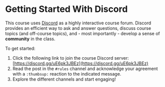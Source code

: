 # Getting Started With Discord

This course uses [Discord](https://discord.com/) as a highly interactive course
forum. Discord provides an efficient way to ask and answer questions, discuss
course topics (and off-course topics), and - most importantly - develop a sense
of **community** in the class.

To get started:

1. Click the following link to join the course Discord server: [https://discord.gg/uE6pk3JBEz](https://discord.gg/uE6pk3JBEz)
1. Read the post in the `#rules` channel and acknowledge your agreement with a
   `:thumbsup:` reaction to the indicated message.
1. Explore the different channels and start engaging! 

